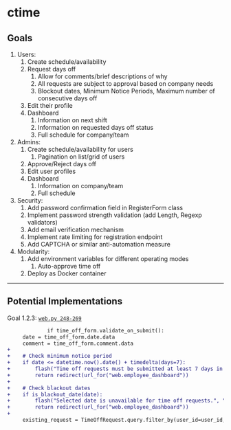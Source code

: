 # ctime

## Goals

1. Users:
    1. Create schedule/availability
    2. Request days off
        1. Allow for comments/brief descriptions of why
        2. All requests are subject to approval based on company needs
        3. Blockout dates, Minimum Notice Periods, Maximum number of consecutive days off
    3. Edit their profile
    4. Dashboard
        1. Information on next shift
        2. Information on requested days off status
        3. Full schedule for company/team
2. Admins:
    1. Create schedule/availability for users
        1. Pagination on list/grid of users
    2. Approve/Reject days off
    3. Edit user profiles
    4. Dashboard
        1. Information on company/team
        2. Full schedule
3. Security:
    1. Add password confirmation field in RegisterForm class
    2. Implement password strength validation (add Length, Regexp validators)
    3. Add email verification mechanism
    4. Implement rate limiting for registration endpoint
    5. Add CAPTCHA or similar anti-automation measure
4. Modularity:
    1. Add environment variables for different operating modes
        1. Auto-approve time off
    2. Deploy as Docker container

---

## Potential Implementations

Goal 1.2.3:
[`web.py 248-269`](https://github.com/soarn/ctime/pull/1#pullrequestreview-2585551426)

```diff
             if time_off_form.validate_on_submit():
     date = time_off_form.date.data
     comment = time_off_form.comment.data
+    
+    # Check minimum notice period
+    if date <= datetime.now().date() + timedelta(days=7):
+        flash("Time off requests must be submitted at least 7 days in advance.", "warning")
+        return redirect(url_for("web.employee_dashboard"))
+    
+    # Check blackout dates
+    if is_blackout_date(date):
+        flash("Selected date is unavailable for time off requests.", "warning")
+        return redirect(url_for("web.employee_dashboard"))
+    
     existing_request = TimeOffRequest.query.filter_by(user_id=user_id, date=date).first()
```
